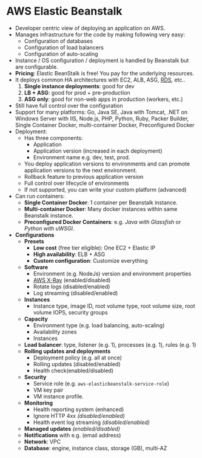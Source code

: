 # AWS Elastic Beanstalk

- Developer centric view of deploying an application on AWS.
- Manages infrastructure for the code by making following very easy:
  - Configuration of databases
  - Configuration of load balancers
  - Configuration of auto-scaling
- Instance / OS configuration / deployment is handled by Beanstalk but are configurable.
- **Pricing**: Elastic BeanStalk is free! You pay for the underlying resources.
- It deploys common HA architectures with EC2, ALB, ASG, [RDS](./06-02-01-data-databases-rds.md), etc..
  1. **Single instance deployments**: good for dev
  2. **LB + ASG**: good for prod + pre-production
  3. **ASG only**: good for non-web apps in production (workers, etc.)
- Still have full control over the configuration
- Support for many platforms: Go, Java SE, Java with Tomcat, .NET on Windows Server with IIS, Node.js, PHP, Python, Ruby, Packer Builder, Single Container Docker, multi-container Docker, Preconfigured Docker
- Deployment:
  - Has three components:
    - Application
    - Application version (increased in each deployment)
    - Environment name e.g. dev, test, prod.
  - You deploy application versions to environments and can promote application versions to the next environment.
  - Rollback feature to previous application version
  - Full control over lifecycle of environments
  - If not supported, you can write your custom platform (advanced)
- Can run containers:
  - **Single Container Docker**: 1 container per Beanstalk instance.
  - **Multi-container Docker**: Many docker instances within same Beanstalk instance.
  - **Preconfigured Docker Containers**: e.g. *Java with Glassfish* or *Python with uWSGI*.
- **Configurations**
  - **Presets**
    - **Low cost** (free tier eligible): One EC2 + Elastic IP
    - **High availability**: ELB + ASG
    - **Custom configuration**: Customize everything
  - **Software**
    - Environment (e.g. NodeJs) version and environment properties
    - [AWS X-Ray](./12-other-services.md#aws-x-ray) (enabled/disabled)
    - Rotate logs (disabled/enabled)
    - Log streaming (disabled/enabled)
  - **Instances**
    - Instance type, image ID, root volume type, root volume size, root volume IOPS, security groups
  - **Capacity**
    - Environment type (e.g. load balancing, auto-scaling)
    - Availability zones
    - Instances
  - **Load balancer**: type, listener (e.g. 1), processes (e.g. 1), rules (e.g. 1)
  - **Rolling updates and deployments**
    - Deployment policy (e.g. all at once)
    - Rolling updates (disabled/enabled)
    - Health check(enabled/disabled)
  - **Security**
    - Service role (e.g. `aws-elasticbeanstalk-service-role`)
    - VM key pair
    - VM instance profile.
  - **Monitoring**
    - Health reporting system (enhanced)
    - Ignore HTTP 4xx *(disabled/enabled)*
    - Health event log streaming *(disabled/enabled)*
  - **Managed updates** *(enabled/disabled)*
  - **Notifications** with e.g. (email address)
  - **Network**: VPC
  - **Database**: engine, instance class, storage (GB), multi-AZ
